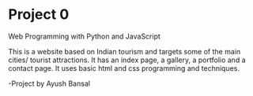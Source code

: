 # Project 0

Web Programming with Python and JavaScript


This is a website based on Indian tourism and targets some of the main cities/ tourist attractions.
It has an index page, a gallery, a portfolio and a contact page.
It uses basic html and css programming and techniques.

-Project by Ayush Bansal